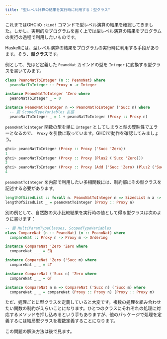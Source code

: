 ```yaml
---
title: "型レベル計算の結果を実行時に利用する：型クラス"
---
```


これまではGHCiの `:kind!` コマンドで型レベル演算の結果を確認してきました。しかし、実用的なプログラムを書く上では型レベル演算の結果をプログラムの実行の過程で利用したいものです。

Haskellには、型レベル演算の結果をプログラムの実行時に利用する手段があります。そう、**型クラス**です。

例として、先ほど定義した `PeanoNat` カインドの型を `Integer` に変換する型クラスを書いてみます。

```haskell
class PeanoNatToInteger (n :: PeanoNat) where
  peanoNatToInteger :: Proxy n -> Integer

instance PeanoNatToInteger 'Zero where
  peanoNatToInteger _ = 0

instance PeanoNatToInteger n => PeanoNatToInteger ('Succ n) where
  -- 要 ScopedTypeVariables 拡張
  peanoNatToInteger _ = 1 + peanoNatToInteger (Proxy :: Proxy n)
```

`peanoNatToInteger` 関数の型を単に `Integer` としてしまうと型の曖昧性でエラーとなるので、 `Proxy` を引数に取っています。GHCiで動作を確認してみましょう。

```haskell
ghci> peanoNatToInteger (Proxy :: Proxy ('Succ 'Zero))
1
ghci> peanoNatToInteger (Proxy :: Proxy (Plus2 ('Succ 'Zero)))
3
ghci> peanoNatToInteger (Proxy :: Proxy (Add ('Succ 'Zero) (Plus2 ('Succ 'Zero))))
4
```

`peanoNatToInteger` を内部で利用したい多相関数には、制約部にその型クラスを記述する必要があります。

```haskell
lengthOfSizedList :: forall n. PeanoNatToInteger n => SizedList n a -> Integer
lengthOfSizedList _ = peanoNatToInteger (Proxy :: Proxy n)
```

別の例として、自然数の大小比較結果を実行時の値として得る型クラスは次のように書けます：

```haskell
-- 要 MultiParamTypeClasses, ScopedTypeVariables
class CompareNat (n :: PeanoNat) (m :: PeanoNat) where
  compareNat :: Proxy n -> Proxy m -> Ordering

instance CompareNat 'Zero 'Zero where
  compareNat _ _ = EQ

instance CompareNat 'Zero ('Succ m) where
  compareNat _ _ = LT

instance CompareNat ('Succ n) 'Zero where
  compareNat _ _ = GT

instance CompareNat n m => CompareNat ('Succ n) ('Succ m) where
  compareNat _ _ = compareNat (Proxy :: Proxy n) (Proxy :: Proxy m)
```

ただ、処理ごとに型クラスを定義していると大変です。複数の処理を組み合わせたい関数の制約がえらいことになります。ひとつのクラスにそれぞれの処理に対応するメソッドを押し込めるという手もありますが、他のパッケージで処理を定義するには結局型クラスを複数定義することになります。

この問題の解決方法は後で見ます。
